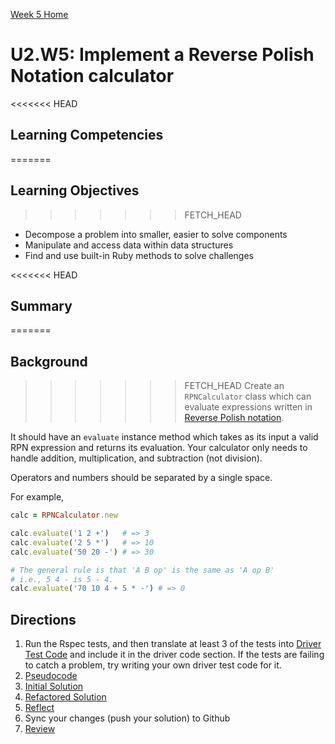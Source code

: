 [Week 5 Home](../)

# U2.W5: Implement a Reverse Polish Notation calculator


<<<<<<< HEAD
## Learning Competencies
=======
## Learning Objectives
>>>>>>> FETCH_HEAD
- Decompose a problem into smaller, easier to solve components
- Manipulate and access data within data structures
- Find and use built-in Ruby methods to solve challenges

<<<<<<< HEAD
## Summary
=======
## Background
>>>>>>> FETCH_HEAD
Create an `RPNCalculator` class which can evaluate expressions written in [Reverse Polish notation](http://en.wikipedia.org/wiki/Reverse_Polish_notation).

It should have an `evaluate` instance method which takes as its input a valid RPN expression and returns its evaluation.  Your calculator only needs to handle addition, multiplication, and subtraction (not division).

Operators and numbers should be separated by a single space.

For example,

```ruby
calc = RPNCalculator.new

calc.evaluate('1 2 +')   # => 3
calc.evaluate('2 5 *')   # => 10
calc.evaluate('50 20 -') # => 30

# The general rule is that 'A B op' is the same as 'A op B'
# i.e., 5 4 - is 5 - 4.
calc.evaluate('70 10 4 + 5 * -') # => 0
```

## Directions
 
1. Run the Rspec tests, and then translate at least 3 of the tests into [Driver Test Code](../../references/driver_code.md) and include it in the driver code section. If the tests are failing to catch a problem, try writing your own driver test code for it. 
2. [Pseudocode](../../references/pseudocode.md)
3. [Initial Solution](../../references/initial_solution.md)
4. [Refactored Solution](../../references/refactoring.md)
5. [Reflect](../../references/reflection_guidelines.md)
6. Sync your changes (push your solution) to Github
7. [Review](../../references/review.md)